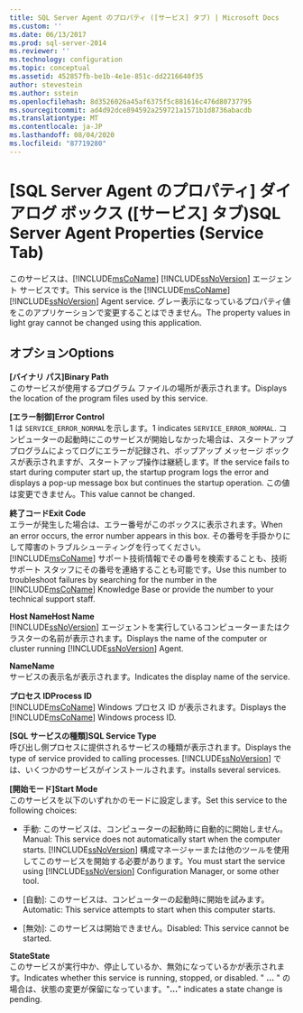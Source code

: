 ```yaml
---
title: SQL Server Agent のプロパティ ([サービス] タブ) | Microsoft Docs
ms.custom: ''
ms.date: 06/13/2017
ms.prod: sql-server-2014
ms.reviewer: ''
ms.technology: configuration
ms.topic: conceptual
ms.assetid: 452857fb-be1b-4e1e-851c-dd2216640f35
author: stevestein
ms.author: sstein
ms.openlocfilehash: 8d3526026a45af6375f5c881616c476d80737795
ms.sourcegitcommit: ad4d92dce894592a259721a1571b1d8736abacdb
ms.translationtype: MT
ms.contentlocale: ja-JP
ms.lasthandoff: 08/04/2020
ms.locfileid: "87719280"
---
```

# <a name="sql-server-agent-properties-service-tab"></a><span data-ttu-id="ee97d-102">[SQL Server Agent のプロパティ] ダイアログ ボックス ([サービス] タブ)</span><span class="sxs-lookup"><span data-stu-id="ee97d-102">SQL Server Agent Properties (Service Tab)</span></span>
  <span data-ttu-id="ee97d-103">このサービスは、[!INCLUDE[msCoName](../../includes/msconame-md.md)] [!INCLUDE[ssNoVersion](../../includes/ssnoversion-md.md)] エージェント サービスです。</span><span class="sxs-lookup"><span data-stu-id="ee97d-103">This service is the [!INCLUDE[msCoName](../../includes/msconame-md.md)] [!INCLUDE[ssNoVersion](../../includes/ssnoversion-md.md)] Agent service.</span></span> <span data-ttu-id="ee97d-104">グレー表示になっているプロパティ値をこのアプリケーションで変更することはできません。</span><span class="sxs-lookup"><span data-stu-id="ee97d-104">The property values in light gray cannot be changed using this application.</span></span>  
  
## <a name="options"></a><span data-ttu-id="ee97d-105">オプション</span><span class="sxs-lookup"><span data-stu-id="ee97d-105">Options</span></span>  
 <span data-ttu-id="ee97d-106">**[バイナリ パス]**</span><span class="sxs-lookup"><span data-stu-id="ee97d-106">**Binary Path**</span></span>  
 <span data-ttu-id="ee97d-107">このサービスが使用するプログラム ファイルの場所が表示されます。</span><span class="sxs-lookup"><span data-stu-id="ee97d-107">Displays the location of the program files used by this service.</span></span>  
  
 <span data-ttu-id="ee97d-108">**[エラー制御]**</span><span class="sxs-lookup"><span data-stu-id="ee97d-108">**Error Control**</span></span>  
 <span data-ttu-id="ee97d-109">1 は `SERVICE_ERROR_NORMAL`を示します。</span><span class="sxs-lookup"><span data-stu-id="ee97d-109">1 indicates `SERVICE_ERROR_NORMAL`.</span></span> <span data-ttu-id="ee97d-110">コンピューターの起動時にこのサービスが開始しなかった場合は、スタートアップ プログラムによってログにエラーが記録され、ポップアップ メッセージ ボックスが表示されますが、スタートアップ操作は継続します。</span><span class="sxs-lookup"><span data-stu-id="ee97d-110">If the service fails to start during computer start up, the startup program logs the error and displays a pop-up message box but continues the startup operation.</span></span> <span data-ttu-id="ee97d-111">この値は変更できません。</span><span class="sxs-lookup"><span data-stu-id="ee97d-111">This value cannot be changed.</span></span>  
  
 <span data-ttu-id="ee97d-112">**終了コード**</span><span class="sxs-lookup"><span data-stu-id="ee97d-112">**Exit Code**</span></span>  
 <span data-ttu-id="ee97d-113">エラーが発生した場合は、エラー番号がこのボックスに表示されます。</span><span class="sxs-lookup"><span data-stu-id="ee97d-113">When an error occurs, the error number appears in this box.</span></span> <span data-ttu-id="ee97d-114">その番号を手掛かりにして障害のトラブルシューティングを行ってください。 [!INCLUDE[msCoName](../../includes/msconame-md.md)] サポート技術情報でその番号を検索することも、技術サポート スタッフにその番号を連絡することも可能です。</span><span class="sxs-lookup"><span data-stu-id="ee97d-114">Use this number to troubleshoot failures by searching for the number in the [!INCLUDE[msCoName](../../includes/msconame-md.md)] Knowledge Base or provide the number to your technical support staff.</span></span>  
  
 <span data-ttu-id="ee97d-115">**Host Name**</span><span class="sxs-lookup"><span data-stu-id="ee97d-115">**Host Name**</span></span>  
 <span data-ttu-id="ee97d-116">[!INCLUDE[ssNoVersion](../../includes/ssnoversion-md.md)] エージェントを実行しているコンピューターまたはクラスターの名前が表示されます。</span><span class="sxs-lookup"><span data-stu-id="ee97d-116">Displays the name of the computer or cluster running [!INCLUDE[ssNoVersion](../../includes/ssnoversion-md.md)] Agent.</span></span>  
  
 <span data-ttu-id="ee97d-117">**Name**</span><span class="sxs-lookup"><span data-stu-id="ee97d-117">**Name**</span></span>  
 <span data-ttu-id="ee97d-118">サービスの表示名が表示されます。</span><span class="sxs-lookup"><span data-stu-id="ee97d-118">Indicates the display name of the service.</span></span>  
  
 <span data-ttu-id="ee97d-119">**プロセス ID**</span><span class="sxs-lookup"><span data-stu-id="ee97d-119">**Process ID**</span></span>  
 <span data-ttu-id="ee97d-120">[!INCLUDE[msCoName](../../includes/msconame-md.md)] Windows プロセス ID が表示されます。</span><span class="sxs-lookup"><span data-stu-id="ee97d-120">Displays the [!INCLUDE[msCoName](../../includes/msconame-md.md)] Windows process ID.</span></span>  
  
 <span data-ttu-id="ee97d-121">**[SQL サービスの種類]**</span><span class="sxs-lookup"><span data-stu-id="ee97d-121">**SQL Service Type**</span></span>  
 <span data-ttu-id="ee97d-122">呼び出し側プロセスに提供されるサービスの種類が表示されます。</span><span class="sxs-lookup"><span data-stu-id="ee97d-122">Displays the type of service provided to calling processes.</span></span> [!INCLUDE[ssNoVersion](../../includes/ssnoversion-md.md)] <span data-ttu-id="ee97d-123">では、いくつかのサービスがインストールされます。</span><span class="sxs-lookup"><span data-stu-id="ee97d-123">installs several services.</span></span>  
  
 <span data-ttu-id="ee97d-124">**[開始モード]**</span><span class="sxs-lookup"><span data-stu-id="ee97d-124">**Start Mode**</span></span>  
 <span data-ttu-id="ee97d-125">このサービスを以下のいずれかのモードに設定します。</span><span class="sxs-lookup"><span data-stu-id="ee97d-125">Set this service to the following choices:</span></span>  
  
-   <span data-ttu-id="ee97d-126">手動: このサービスは、コンピューターの起動時に自動的に開始しません。</span><span class="sxs-lookup"><span data-stu-id="ee97d-126">Manual: This service does not automatically start when the computer starts.</span></span> <span data-ttu-id="ee97d-127">[!INCLUDE[ssNoVersion](../../includes/ssnoversion-md.md)] 構成マネージャーまたは他のツールを使用してこのサービスを開始する必要があります。</span><span class="sxs-lookup"><span data-stu-id="ee97d-127">You must start the service using [!INCLUDE[ssNoVersion](../../includes/ssnoversion-md.md)] Configuration Manager, or some other tool.</span></span>  
  
-   <span data-ttu-id="ee97d-128">\[自動]: このサービスは、コンピューターの起動時に開始を試みます。</span><span class="sxs-lookup"><span data-stu-id="ee97d-128">Automatic: This service attempts to start when this computer starts.</span></span>  
  
-   <span data-ttu-id="ee97d-129">\[無効]: このサービスは開始できません。</span><span class="sxs-lookup"><span data-stu-id="ee97d-129">Disabled: This service cannot be started.</span></span>  
  
 <span data-ttu-id="ee97d-130">**State**</span><span class="sxs-lookup"><span data-stu-id="ee97d-130">**State**</span></span>  
 <span data-ttu-id="ee97d-131">このサービスが実行中か、停止しているか、無効になっているかが表示されます。</span><span class="sxs-lookup"><span data-stu-id="ee97d-131">Indicates whether this service is running, stopped, or disabled.</span></span> <span data-ttu-id="ee97d-132">" **...** " の場合は、状態の変更が保留になっています。</span><span class="sxs-lookup"><span data-stu-id="ee97d-132">"**...**" indicates a state change is pending.</span></span>  
  
  
